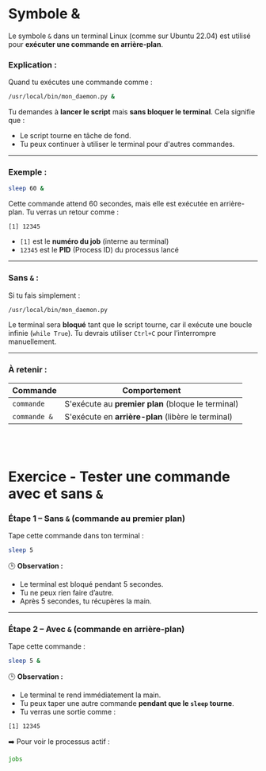 # Symbole &

Le symbole `&` dans un terminal Linux (comme sur Ubuntu 22.04) est utilisé pour **exécuter une commande en arrière-plan**.

### Explication :

Quand tu exécutes une commande comme :

```bash
/usr/local/bin/mon_daemon.py &
```

Tu demandes à **lancer le script** mais **sans bloquer le terminal**. Cela signifie que :

* Le script tourne en tâche de fond.
* Tu peux continuer à utiliser le terminal pour d'autres commandes.

---

### Exemple :

```bash
sleep 60 &
```

Cette commande attend 60 secondes, mais elle est exécutée en arrière-plan. Tu verras un retour comme :

```
[1] 12345
```

* `[1]` est le **numéro du job** (interne au terminal)
* `12345` est le **PID** (Process ID) du processus lancé

---

### Sans `&` :

Si tu fais simplement :

```bash
/usr/local/bin/mon_daemon.py
```

Le terminal sera **bloqué** tant que le script tourne, car il exécute une boucle infinie (`while True`). Tu devrais utiliser `Ctrl+C` pour l’interrompre manuellement.

---

### À retenir :

| Commande     | Comportement                                       |
| ------------ | -------------------------------------------------- |
| `commande`   | S'exécute au **premier plan** (bloque le terminal) |
| `commande &` | S'exécute en **arrière-plan** (libère le terminal) |


<br/>
<br/>

# Exercice - Tester une commande avec et sans `&`

### Étape 1 – Sans `&` (commande au premier plan)

Tape cette commande dans ton terminal :

```bash
sleep 5
```

🕒 **Observation :**

* Le terminal est bloqué pendant 5 secondes.
* Tu ne peux rien faire d’autre.
* Après 5 secondes, tu récupères la main.

---

### Étape 2 – Avec `&` (commande en arrière-plan)

Tape cette commande :

```bash
sleep 5 &
```

🕒 **Observation :**

* Le terminal te rend immédiatement la main.
* Tu peux taper une autre commande **pendant que le `sleep` tourne**.
* Tu verras une sortie comme :

```
[1] 12345
```

➡️ Pour voir le processus actif :

```bash
jobs
```

